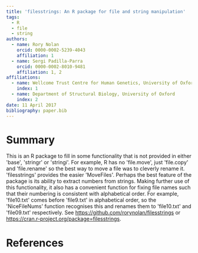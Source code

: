 ```yaml
---
title: 'filesstrings: An R package for file and string manipulation'
tags:
  - R
  - file
  - string
authors:
  - name: Rory Nolan
    orcid: 0000-0002-5239-4043
    affiliation: 1
  - name: Sergi Padilla-Parra
    orcid: 0000-0002-8010-9481
    affiliation: 1, 2
affiliations:
  - name: Wellcome Trust Centre for Human Genetics, University of Oxford
    index: 1
  - name: Department of Structural Biology, University of Oxford
    index: 2
date: 11 April 2017
bibliography: paper.bib
---
```


# Summary

This is an R package to fill in some functionality that is not provided in either 'base', 'stringr' or 'stringi'. For example, R has no 'file.move', just 'file.copy' and 'file.rename' so the best way to move a file was to cleverly rename it. 'filesstrings' provides the easier 'MoveFiles'. Perhaps the best feature of the package is its ability to extract numbers from strings. Making further use of this functionality, it also has a convenient function for fixing file names such that their numbering is consistent with alphabetical order. For example, 'file10.txt' comes before 'file9.txt' in alphabetical order, so the 'NiceFileNums' function recognises this and renames them to 'file10.txt' and 'file09.txt' respectively. See https://github.com/rorynolan/filesstrings or https://cran.r-project.org/package=filesstrings.

# References
